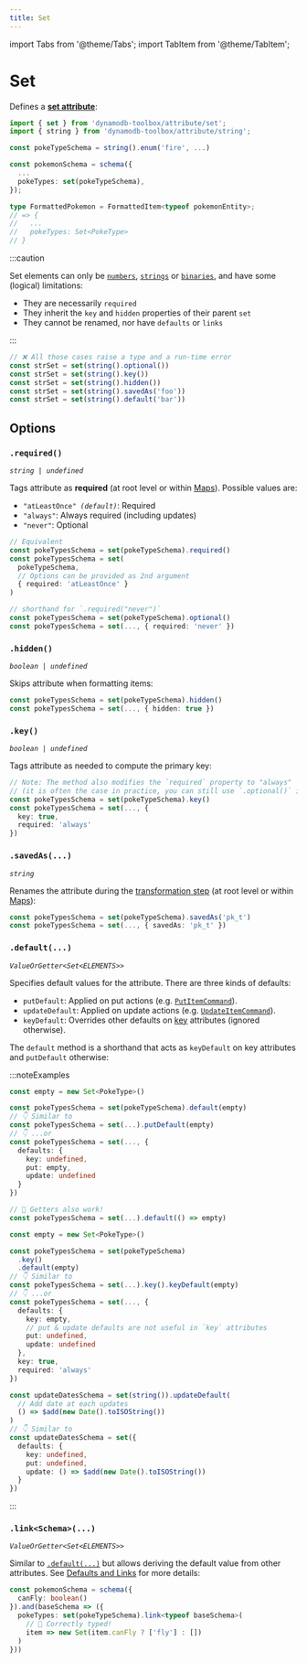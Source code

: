 ```yaml
---
title: Set
---
```


import Tabs from '@theme/Tabs';
import TabItem from '@theme/TabItem';

# Set

Defines a [**set attribute**](https://docs.aws.amazon.com/amazondynamodb/latest/developerguide/HowItWorks.NamingRulesDataTypes.html#HowItWorks.DataTypes):

```ts
import { set } from 'dynamodb-toolbox/attribute/set';
import { string } from 'dynamodb-toolbox/attribute/string';

const pokeTypeSchema = string().enum('fire', ...)

const pokemonSchema = schema({
  ...
  pokeTypes: set(pokeTypeSchema),
});

type FormattedPokemon = FormattedItem<typeof pokemonEntity>;
// => {
//   ...
//   pokeTypes: Set<PokeType>
// }
```

:::caution

Set elements can only be [`numbers`](./3-number.md), [`strings`](./4-string.md) or [`binaries`](./5-binary.md), and have some (logical) limitations:

- They are necessarily `required`
- They inherit the `key` and `hidden` properties of their parent `set`
- They cannot be renamed, nor have `defaults` or `links`

:::

```ts
// ❌ All those cases raise a type and a run-time error
const strSet = set(string().optional())
const strSet = set(string().key())
const strSet = set(string().hidden())
const strSet = set(string().savedAs('foo'))
const strSet = set(string().default('bar'))
```

## Options

### `.required()`

<p style={{ marginTop: '-15px' }}><i><code>string | undefined</code></i></p>

Tags attribute as **required** (at root level or within [Maps](./8-maps.md)). Possible values are:

- <code>"atLeastOnce" <i>(default)</i></code>: Required
- `"always"`: Always required (including updates)
- `"never"`: Optional

```ts
// Equivalent
const pokeTypesSchema = set(pokeTypeSchema).required()
const pokeTypesSchema = set(
  pokeTypeSchema,
  // Options can be provided as 2nd argument
  { required: 'atLeastOnce' }
)

// shorthand for `.required("never")`
const pokeTypesSchema = set(pokeTypeSchema).optional()
const pokeTypesSchema = set(..., { required: 'never' })
```

### `.hidden()`

<p style={{ marginTop: '-15px' }}><i><code>boolean | undefined</code></i></p>

Skips attribute when formatting items:

```ts
const pokeTypesSchema = set(pokeTypeSchema).hidden()
const pokeTypesSchema = set(..., { hidden: true })
```

### `.key()`

<p style={{ marginTop: '-15px' }}><i><code>boolean | undefined</code></i></p>

Tags attribute as needed to compute the primary key:

```ts
// Note: The method also modifies the `required` property to "always"
// (it is often the case in practice, you can still use `.optional()` if needed)
const pokeTypesSchema = set(pokeTypeSchema).key()
const pokeTypesSchema = set(..., {
  key: true,
  required: 'always'
})
```

### `.savedAs(...)`

<p style={{ marginTop: '-15px' }}><i><code>string</code></i></p>

Renames the attribute during the [transformation step](../4-schemas/4-actions/1-parse.md) (at root level or within [Maps](./8-maps.md)):

```ts
const pokeTypesSchema = set(pokeTypeSchema).savedAs('pk_t')
const pokeTypesSchema = set(..., { savedAs: 'pk_t' })
```

### `.default(...)`

<p style={{ marginTop: '-15px' }}><i><code>ValueOrGetter&lt;Set&lt;ELEMENTS&gt;&gt;</code></i></p>

Specifies default values for the attribute. There are three kinds of defaults:

- `putDefault`: Applied on put actions (e.g. [`PutItemCommand`](../3-entities/3-actions/2-put-item/index.md)).
- `updateDefault`: Applied on update actions (e.g. [`UpdateItemCommand`](../3-entities/3-actions/3-update-item/index.md)).
- `keyDefault`: Overrides other defaults on [key](#key) attributes (ignored otherwise).

The `default` method is a shorthand that acts as `keyDefault` on key attributes and `putDefault` otherwise:

:::noteExamples

<Tabs>
<TabItem value="put" label="Put">

```ts
const empty = new Set<PokeType>()

const pokeTypesSchema = set(pokeTypeSchema).default(empty)
// 👇 Similar to
const pokeTypesSchema = set(...).putDefault(empty)
// 👇 ...or
const pokeTypesSchema = set(..., {
  defaults: {
    key: undefined,
    put: empty,
    update: undefined
  }
})

// 🙌 Getters also work!
const pokeTypesSchema = set(...).default(() => empty)
```

</TabItem>
<TabItem value="key" label="Key">

```ts
const empty = new Set<PokeType>()

const pokeTypesSchema = set(pokeTypeSchema)
  .key()
  .default(empty)
// 👇 Similar to
const pokeTypesSchema = set(...).key().keyDefault(empty)
// 👇 ...or
const pokeTypesSchema = set(..., {
  defaults: {
    key: empty,
    // put & update defaults are not useful in `key` attributes
    put: undefined,
    update: undefined
  },
  key: true,
  required: 'always'
})
```

</TabItem>
<TabItem value="update" label="Update">

```ts
const updateDatesSchema = set(string()).updateDefault(
  // Add date at each updates
  () => $add(new Date().toISOString())
)
// 👇 Similar to
const updateDatesSchema = set({
  defaults: {
    key: undefined,
    put: undefined,
    update: () => $add(new Date().toISOString())
  }
})
```

</TabItem>
</Tabs>

:::

### `.link<Schema>(...)`

<p style={{ marginTop: '-15px' }}><i><code>ValueOrGetter&lt;Set&lt;ELEMENTS&gt;&gt;</code></i></p>

Similar to [`.default(...)`](#default) but allows deriving the default value from other attributes. See [Defaults and Links](../4-schemas/3-defaults-and-links/index.md) for more details:

```ts
const pokemonSchema = schema({
  canFly: boolean()
}).and(baseSchema => ({
  pokeTypes: set(pokeTypeSchema).link<typeof baseSchema>(
    // 🙌 Correctly typed!
    item => new Set(item.canFly ? ['fly'] : [])
  )
}))
```
